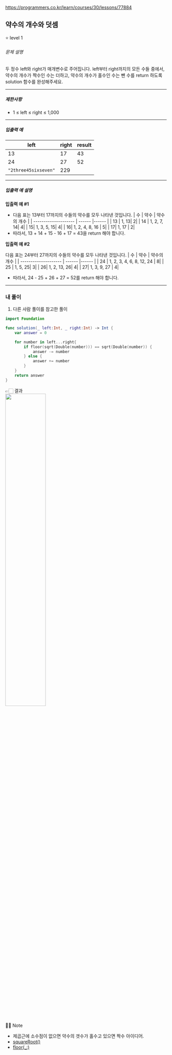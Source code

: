 https://programmers.co.kr/learn/courses/30/lessons/77884



## 약수의 개수와 덧셈

⭐️ level 1

###### 문제 설명

두 정수 left와 right가 매개변수로 주어집니다. left부터 right까지의 모든 수들 중에서, 약수의 개수가 짝수인 수는 더하고, 약수의 개수가 홀수인 수는 뺀 수를 return 하도록 solution 함수를 완성해주세요.


------

##### 제한사항

- 1 ≤ left ≤ right ≤ 1,000

------

##### 입출력 예

| left                    | right | result |
| -------------------- | ------ |------ |
| 13   | 17   | 43 |
| 24      | 27 | 52 |
| `"2three45sixseven"` | 229 | |

------

##### 입출력 예 설명

**입출력 예 #1**

* 다음 표는 13부터 17까지의 수들의 약수를 모두 나타낸 것입니다.
| 수	| 약수 | 약수의 개수 |
| -------------------- | ------ |------ |
| 13	| 1, 13| 	2| 
| 14	| 1, 2, 7, 14| 	4| 
| 15| 	1, 3, 5, 15| 	4| 
| 16| 	1, 2, 4, 8, 16	| 5| 
| 17| 	1, 17	| 2| 
* 따라서, 13 + 14 + 15 - 16 + 17 = 43을 return 해야 합니다.

**입출력 예 #2**

다음 표는 24부터 27까지의 수들의 약수를 모두 나타낸 것입니다.
| 수	| 약수 | 약수의 개수 |
| -------------------- | ------ |------ |
| 24	| 1, 2, 3, 4, 6, 8, 12, 24 | 	8| 
| 25	| 1, 5, 25| 	3| 
| 26| 		1, 2, 13, 26| 	4|
| 27| 1, 3, 9, 27	| 4| 

* 따라서, 24 - 25 + 26 + 27 = 52를 return 해야 합니다.

------


### 내 풀이
1. 다른 사람 풀이를 참고한 풀이

```swift
import Foundation

func solution(_ left:Int, _ right:Int) -> Int {
    var answer = 0

    for number in left...right{
        if floor(sqrt(Double(number))) == sqrt(Double(number)) {
            answer -= number
        } else {
            answer += number
        }
    }
    return answer
}
```

👉🏻 결과  
<img src = "https://i.imgur.com/Ub6AbSF.png" width = "50%">

✍🏻 Note
* 제곱근에 소수점이 없으면 약수의 갯수가 홀수고 있으면 짝수 아이디어.
* [squareRoot()](https://developer.apple.com/documentation/swift/double/2885715-squareroot)
* [floor(_:)](https://developer.apple.com/documentation/accelerate/1425267-floor)
